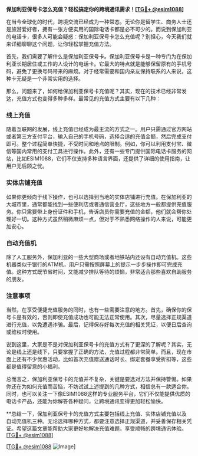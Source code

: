 **保加利亚保号卡怎么充值？轻松搞定你的跨境通讯需求！[[TG💪+ @esim1088](https://t.me/s/esim1088)]**

在当今全球化的时代，跨境交流已经成为一种常态。无论你是留学生、商务人士还是旅游爱好者，拥有一张方便实用的国际电话卡都是必不可少的。而说到保加利亚的电话卡，很多人可能会疑惑：保加利亚保号卡怎么充值呢？别担心，今天我们就来详细聊聊这个问题，让你轻松掌握充值方法。

首先，我们需要了解什么是保加利亚保号卡。保加利亚保号卡是一种专门为在保加利亚长期居住或工作的人设计的电话卡。它最大的特点就是能够保留原有的手机号码，避免了更换号码带来的麻烦。对于经常需要和国内亲友保持联系的人来说，这种卡无疑是一个非常实用的选择。

那么，问题来了，如何给保加利亚保号卡充值呢？其实，现在的技术已经非常发达，充值方式也变得多种多样。最常见的充值方式主要有以下几种：

### **线上充值**
随着互联网的发展，线上充值已经成为最主流的方式之一。用户只需通过官方网站或者第三方支付平台，输入自己的手机号码，选择合适的充值金额，然后完成支付即可。整个过程简单快捷，不受时间和地点的限制。例如，你可以利用支付宝、微信等国内常用的支付工具进行操作。此外，还有一些专门提供国际电话卡服务的网站，比如ESIM1088，它们不仅支持多种语言界面，还提供了详细的使用指南，让用户无后顾之忧。

### **实体店铺充值**
如果你更倾向于线下操作，也可以选择到当地的实体店铺进行充值。在保加利亚的大城市里，通常都能找到一些便利店或者通信营业厅，这些地方一般都提供充值服务。你只需要带上身份证件和手机，告诉店员你需要充值的金额，他们就会帮你处理好一切。这种方式虽然稍微麻烦一点，但对于不熟悉网络操作的人来说，可能更加安心。

### **自动充值机**
除了人工服务外，保加利亚的一些大型商场或者地铁站内还设有自动充值机。这些机器类似于银行的ATM机，用户只需按照屏幕上的提示一步步操作即可完成充值。这种方式既节省时间，又能减少排队等待的烦恼，非常适合那些喜欢自助服务的朋友。

### **注意事项**
当然，在享受便捷充值服务的同时，也有一些需要注意的地方。首先，确保你的保号卡是有效的，否则即使充值成功也可能无法正常使用。其次，尽量选择正规渠道进行充值，以免遭遇诈骗。最后，记得保存好每次充值的相关凭证，以便日后查询或维权时使用。

说到这里，大家是不是对保加利亚保号卡的充值方式有了更深的了解呢？其实，无论是线上还是线下，只要掌握了正确的方法，充值过程都非常简单。而且，现在市面上还有不少优惠活动，比如首次充值赠送通话时长、绑定套餐享受折扣等，这些都是值得留意的小福利。

总而言之，保加利亚保号卡的充值并不复杂，关键是要选对方法并保持警惕。如果你还在为如何充值而苦恼，不妨试试上述提到的几种方式，相信总有一款适合你。同时，也可以关注一下像ESIM1088这样的专业服务平台，它们不仅能提供优质的电话卡产品，还能为你解答各种疑问，让跨境通讯变得更加轻松愉快。

**总结一下，保加利亚保号卡的充值方式主要包括线上充值、实体店铺充值以及自动充值机三种。无论选择哪种方式，都要注意选择正规渠道，并妥善保存相关凭证。希望这篇文章能帮助大家更好地解决充值难题，享受顺畅的跨境通讯体验。[[TG💪+ @esim1088](https://t.me/s/esim1088)]

[[TG💪+ @esim1088](https://t.me/s/esim1088) ![Image](https://i.postimg.cc/4NQfJmqS/Snipaste-2025-05-13-00-14-12.png)]